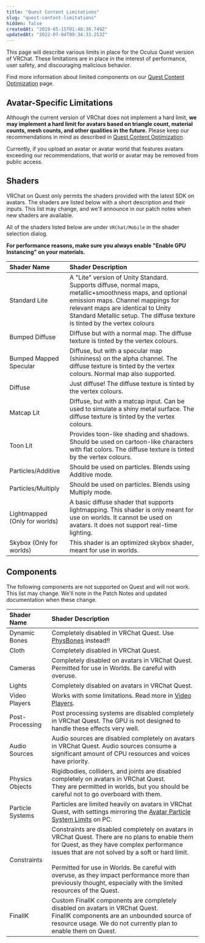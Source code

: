 ```yaml
---
title: "Quest Content Limitations"
slug: "quest-content-limitations"
hidden: false
createdAt: "2019-05-15T01:40:38.749Z"
updatedAt: "2022-07-04T09:34:33.253Z"
---
```

This page will describe various limits in place for the Oculus Quest version of VRChat. These limitations are in place in the interest of performance, user safety, and discouraging malicious behavior.

Find more information about limited components on our [Quest Content Optimization](/creators.vrchat.com/platforms/android/quest-content-optimization) page.
## Avatar-Specific Limitations
Although the current version of VRChat does not implement a hard limit, **we may implement a hard limit for avatars based on triangle count, material counts, mesh counts, and other qualities in the future.** Please keep our recommendations in mind as described in [Quest Content Optimization](/creators.vrchat.com/platforms/android/quest-content-optimization). 

Currently, if you upload an avatar or avatar world that features avatars exceeding our recommendations, that world or avatar may be removed from public access.
## Shaders
VRChat on Quest only permits the shaders provided with the latest SDK on avatars. The shaders are listed below with a short description and their inputs. This list may change, and we'll announce in our patch notes when new shaders are available.

All of the shaders listed below are under `VRChat/Mobile` in the shader selection dialog.

**For performance reasons, make sure you always enable "Enable GPU Instancing" on your materials.** 

| Shader Name                   | Shader Description                                                                                                                                                                                                                                              |
| :---------------------------- | :-------------------------------------------------------------------------------------------------------------------------------------------------------------------------------------------------------------------------------------------------------------- |
| Standard Lite                 | A "Lite" version of Unity Standard. Supports diffuse, normal maps, metallic+smoothness maps, and optional emission maps. Channel mappings for relevant maps are identical to Unity Standard Metallic setup. The diffuse texture is tinted by the vertex colours |
| Bumped Diffuse                | Diffuse but with a normal map. The diffuse texture is tinted by the vertex colours.                                                                                                                                                                             |
| Bumped Mapped Specular        | Diffuse, but with a specular map (shininess) on the alpha channel. The diffuse texture is tinted by the vertex colours. Normal map also supported.                                                                                                              |
| Diffuse                       | Just diffuse! The diffuse texture is tinted by the vertex colours.                                                                                                                                                                                              |
| Matcap Lit                    | Diffuse, but with a matcap input. Can be used to simulate a shiny metal surface. The diffuse texture is tinted by the vertex colours.                                                                                                                           |
| Toon Lit                      | Provides toon-like shading and shadows. Should be used on cartoon-like characters with flat colors. The diffuse texture is tinted by the vertex colours.                                                                                                        |
| Particles/Additive            | Should be used on particles. Blends using Additive mode.                                                                                                                                                                                                        |
| Particles/Multiply            | Should be used on particles. Blends using Multiply mode.                                                                                                                                                                                                        |
| Lightmapped (Only for worlds) | A basic diffuse shader that supports lightmapping. This shader is only meant for use on worlds. It cannot be used on avatars. It does not support real-time lighting.                                                                                           |
| Skybox (Only for worlds)      | This shader is an optimized skybox shader, meant for use in worlds.                                                                                                                                                                                             |

## Components

The following components are not supported on Quest and will not work. This list may change. We'll note in the Patch Notes and updated documentation when these change.

| Shader Name      | Shader Description                                                                                                                                                                                                                                                                                                                                                              |
| :--------------- | :------------------------------------------------------------------------------------------------------------------------------------------------------------------------------------------------------------------------------------------------------------------------------------------------------------------------------------------------------------------------------ |
| Dynamic Bones    | Completely disabled in VRChat Quest. Use [PhysBones](/creators.vrchat.com/avatars/avatar-dynamics/physbones) instead!!                                                                                                                                                                                                                                                          |
| Cloth            | Completely disabled in VRChat Quest.                                                                                                                                                                                                                                                                                                                                            |
| Cameras          | Completely disabled on avatars in VRChat Quest. Permitted for use in Worlds. Be careful with overuse.                                                                                                                                                                                                                                                                           |
| Lights           | Completely disabled on avatars in VRChat Quest.                                                                                                                                                                                                                                                                                                                                 |
| Video Players    | Works with some limitations. Read more in [Video Players](/creators.vrchat.com/worlds/udon/video-players/).                                                                                                                                                                                                                                                                     |
| Post-Processing  | Post processing systems are disabled completely in VRChat Quest. The GPU is not designed to handle these effects very well.                                                                                                                                                                                                                                                     |
| Audio Sources    | Audio sources are disabled completely on avatars in VRChat Quest. Audio sources consume a significant amount of CPU resources and voices have priority.                                                                                                                                                                                                                         |
| Physics Objects  | Rigidbodies, colliders, and joints are disabled completely on avatars in VRChat Quest. <br /> They are permitted in worlds, but you should be careful not to go overboard with them.                                                                                                                                                                                            |
| Particle Systems | Particles are limited heavily on avatars in VRChat Quest, with settings mirroring the [Avatar Particle System Limits](https://docs.vrchat.com/docs/avatar-particle-system-limits) on PC.                                                                                                                                                                                        |
| Constraints      | Constraints are disabled completely on avatars in VRChat Quest. There are no plans to enable them for Quest, as they have complex performance issues that are not solved by a soft or hard limit.<br /><br />Permitted for use in Worlds. Be careful with overuse, as they impact performance more than previously thought, especially with the limited resources of the Quest. |
| FinalIK          | Custom FinalIK components are completely disabled on avatars in VRChat Quest.<br />FinalIK components are an unbounded source of resource usage. We do not currently plan to enable them on Quest.                                                                                                                                                                              |
